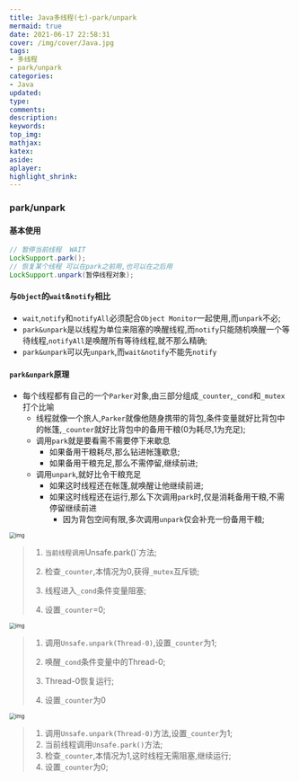 ```yaml
---
title: Java多线程(七)-park/unpark
mermaid: true
date: 2021-06-17 22:58:31
cover: /img/cover/Java.jpg
tags:
- 多线程
- park/unpark
categories:
- Java
updated:
type:
comments:
description:
keywords:
top_img:
mathjax:
katex:
aside:
aplayer:
highlight_shrink:
---
```


### park/unpark

#### 基本使用

```java
// 暂停当前线程  WAIT
LockSupport.park();
// 恢复某个线程 可以在park之前用,也可以在之后用
LockSupport.unpark(暂停线程对象);
```

#### 与`Object`的`wait`&`notify`相比

* `wait`,`notify`和`notifyAll`必须配合`Object Monitor`一起使用,而`unpark`不必;
* `park&unpark`是以线程为单位来阻塞的唤醒线程,而`notify`只能随机唤醒一个等待线程,`notifyAll`是唤醒所有等待线程,就不那么精确;
* `park&unpark`可以先`unpark`,而`wait&notify`不能先`notify`

#### `park&unpark`原理

* 每个线程都有自己的一个`Parker`对象,由三部分组成`_counter`,`_cond`和`_mutex`打个比喻
  * 线程就像一个旅人,`Parker`就像他随身携带的背包,条件变量就好比背包中的帐篷,`_counter`就好比背包中的备用干粮(0为耗尽,1为充足);
  * 调用`park`就是要看需不需要停下来歇息
    * 如果备用干粮耗尽,那么钻进帐篷歇息;
    * 如果备用干粮充足,那么不需停留,继续前进;
  * 调用`unpark`,就好比令干粮充足
    * 如果这时线程还在帐篷,就唤醒让他继续前进;
    * 如果这时线程还在运行,那么下次调用`park`时,仅是消耗备用干粮,不需停留继续前进
      * 因为背包空间有限,多次调用`unpark`仅会补充一份备用干粮;

<img src="https://www.holelin.cn/img/java/thread/park_unpark1.png" alt="img" style="zoom: 67%;" />

> 1. `当前线程调用`Unsafe.park()`方法;
>
> 2. 检查`_counter`,本情况为0,获得`_mutex`互斥锁;
>
> 3. 线程进入`_cond`条件变量阻塞;
>
> 4. 设置`_counter`=0;

<img src="https://www.holelin.cn/img/java/thread/park_unpark2.png" alt="img" style="zoom: 67%;" />

> 1. 调用`Unsafe.unpark(Thread-0)`,设置`_counter`为1;
>
> 2. 唤醒`_cond`条件变量中的Thread-0;
>
> 3. Thread-0恢复运行;
>
> 4. 设置`_counter`为0

<img src="https://www.holelin.cn/img/java/thread/park_unpark3.png" alt="img" style="zoom: 67%;" />

> 1. 调用`Unsafe.unpark(Thread-0)`方法,设置`_counter`为1;
> 2. 当前线程调用`Unsafe.park()`方法;
> 3. 检查`_counter`,本情况为1,这时线程无需阻塞,继续运行;
> 4. 设置`_counter`为0;
